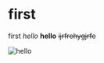# first
first
*hello*
**hello**
~~ijrfrehygjrfe~~


![hello](https://user-images.githubusercontent.com/115092392/194091330-93c29f11-6ee8-47b0-8aa7-08eb315a246a.jpg)
